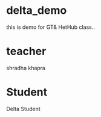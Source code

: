 # delta_demo
this is demo for GT&amp; HetHub class..

# teacher
shradha khapra

# Student
Delta Student